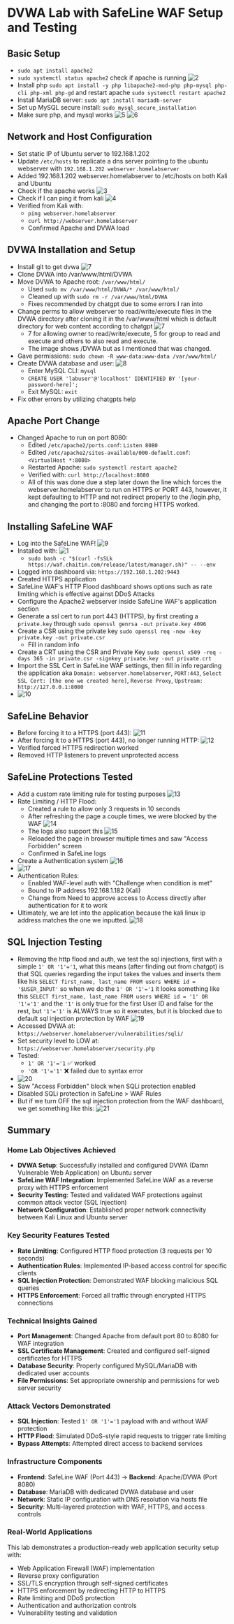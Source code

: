 # DVWA Lab with SafeLine WAF Setup and Testing

## Basic Setup

-   `sudo apt install apache2`
-   `sudo systemctl status apache2` check if apache is running ![2](Screenshot%202025-07-27%20110103.png)
-   Install php `sudo apt install -y php libapache2-mod-php php-mysql php-cli php-xml php-gd` and restart apache `sudo systemctl restart apache2`
-   Install MariaDB server: `sudo apt install mariadb-server`
-   Set up MySQL secure install: `sudo mysql_secure_installation`
-   Make sure php, and mysql works ![5](image-3.png) ![6](image-4.png)

## Network and Host Configuration

-   Set static IP of Ubuntu server to 192.168.1.202
-   Update `/etc/hosts` to replicate a dns server pointing to the ubuntu webserver with `192.168.1.202 webserver.homelabserver`
-   Added 192.168.1.202 webserver.homelabserver to /etc/hosts on both Kali and Ubuntu
-   Check if the apache works ![3](image-1.png)
-   Check if I can ping it from kali ![4](image-2.png)
-   Verified from Kali with:
    -   `ping webserver.homelabserver`
    -   `curl http://webserver.homelabserver`
    -   Confirmed Apache and DVWA load

## DVWA Installation and Setup

-   Install git to get dvwa ![7](image-5.png)
-   Clone DVWA into /var/www/html/DVWA
-   Move DVWA to Apache root: `/var/www/html/`
    -   Used `sudo mv /var/www/html/DVWA/* /var/www/html/`
    -   Cleaned up with `sudo rm -r /var/www/html/DVWA`
    -   Fixes recommended by chatgpt due to some errors I ran into
-   Change perms to allow webserver to read/write/execute files in the DVWA directory after cloning it in the /var/www/html which is default directory for web content according to chatgpt ![7](image-6.png)
    -   7 for allowing owner to read/write/execute, 5 for group to read and execute and others to also read and execute.
    -   The image shows /DVWA but as I mentioned that was changed.
-   Gave permissions: `sudo chown -R www-data:www-data /var/www/html/`
-   Create DVWA database and user: ![8](image-7.png)
    -   Enter MySQL CLI: `mysql`
    -   `CREATE USER 'labuser'@'localhost' IDENTIFIED BY '[your-password-here]';`
    -   Exit MySQL: `exit`
-   Fix other errors by utilizing chatgpts help

## Apache Port Change

-   Changed Apache to run on port 8080:
    -   Edited `/etc/apache2/ports.conf`: `Listen 8080`
    -   Edited `/etc/apache2/sites-available/000-default.conf`: `<VirtualHost *:8080>`
    -   Restarted Apache: `sudo systemctl restart apache2`
    -   Verified with: `curl http://localhost:8080`
    -   All of this was done due a step later down the line which forces the webserver.homelabserver to run on HTTPS or PORT 443, however, it kept defaulting to HTTP and not redirect properly to the /login.php, and changing the port to :8080 and forcing HTTPS worked.

## Installing SafeLine WAF

-   Log into the SafeLine WAF! ![9](image-8.png)
-   Installed with: ![1](image.png)
    -   `sudo bash -c "$(curl -fsSLk https://waf.chaitin.com/release/latest/manager.sh)" -- --env`
-   Logged into dashboard via: `https://192.168.1.202:9443`
-   Created HTTPS application
-   SafeLine WAF's HTTP Flood dashboard shows options such as rate limiting which is effective against DDoS Attacks
-   Configure the Apache2 webserver inside SafeLine WAF's application section
-   Generate a ssl cert to run port 443 (HTTPS), by first creating a `private.key` through `sudo openssl genrsa -out private.key 4096`
-   Create a CSR using the private key `sudo openssl req -new -key private.key -out private.csr`
    -   Fill in random info
-   Create a CRT using the CSR and Private Key `sudo openssl x509 -req -days 365 -in private.csr -signkey private.key -out private.crt`
-   Import the SSL Cert in SafeLine WAF settings, then fill in info regarding the application aka `Domain: webserver.homelabserver`, `PORT:443`, `Select SSL Cert: [the one we created here]`, `Reverse Proxy`, `Upstream: http://127.0.0.1:8080`
-   ![10](image-9.png)

## SafeLine Behavior

-   Before forcing it to a HTTPS (port 443): ![11](image-10.png)
-   After forcing it to a HTTPS (port 443), no longer running HTTP: ![12](image-11.png)
-   Verified forced HTTPS redirection worked
-   Removed HTTP listeners to prevent unprotected access

## SafeLine Protections Tested

-   Add a custom rate limiting rule for testing purposes ![13](image-12.png)
-   Rate Limiting / HTTP Flood:
    -   Created a rule to allow only 3 requests in 10 seconds
    -   After refreshing the page a couple times, we were blocked by the WAF ![14](image-13.png)
    -   The logs also support this ![15](image-14.png)
    -   Reloaded the page in browser multiple times and saw "Access Forbidden" screen
    -   Confirmed in SafeLine logs
-   Create a Authentication system ![16](image-15.png)
-   ![17](image-16.png)
-   Authentication Rules:
    -   Enabled WAF-level auth with "Challenge when condition is met"
    -   Bound to IP address 192.168.1.182 (Kali)
    -   Change from Need to approve access to Access directly after authentication for it to work
-   Ultimately, we are let into the application because the kali linux ip address matches the one we inputted. ![18](image-17.png)

## SQL Injection Testing

-   Removing the http flood and auth, we test the sql injections, first with a simple `1' OR '1'='1`, what this means (after finding out from chatgpt) is that SQL queries regarding the input takes the values and inserts them like his `SELECT first_name, last_name FROM users WHERE id = '$USER_INPUT'` so when we do the `1' OR '1'='1` it looks something like this `SELECT first_name, last_name FROM users WHERE id = '1' OR '1'='1'` and the `'1'` is only true for the first User ID and false for the rest, but `'1'='1'` is ALWAYS true so it executes, but it is blocked due to default sql injection protection by WAF ![19](image-18.png)
-   Accessed DVWA at: `https://webserver.homelabserver/vulnerabilities/sqli/`
-   Set security level to LOW at: `https://webserver.homelabserver/security.php`
-   Tested:
    -   `1' OR '1'='1` ✅ worked
    -   `'OR '1'='1'` ❌ failed due to syntax error
-   ![20](image-19.png)
-   Saw "Access Forbidden" block when SQLi protection enabled
-   Disabled SQLi protection in SafeLine > WAF Rules
-   But if we turn OFF the sql injection protection from the WAF dashboard, we get something like this: ![21](image-20.png)

## Summary

### Home Lab Objectives Achieved

-   **DVWA Setup**: Successfully installed and configured DVWA (Damn Vulnerable Web Application) on Ubuntu server
-   **SafeLine WAF Integration**: Implemented SafeLine WAF as a reverse proxy with HTTPS enforcement
-   **Security Testing**: Tested and validated WAF protections against common attack vector (SQL Injection)
-   **Network Configuration**: Established proper network connectivity between Kali Linux and Ubuntu server

### Key Security Features Tested

-   **Rate Limiting**: Configured HTTP flood protection (3 requests per 10 seconds)
-   **Authentication Rules**: Implemented IP-based access control for specific clients
-   **SQL Injection Protection**: Demonstrated WAF blocking malicious SQL queries
-   **HTTPS Enforcement**: Forced all traffic through encrypted HTTPS connections

### Technical Insights Gained

-   **Port Management**: Changed Apache from default port 80 to 8080 for WAF integration
-   **SSL Certificate Management**: Created and configured self-signed certificates for HTTPS
-   **Database Security**: Properly configured MySQL/MariaDB with dedicated user accounts
-   **File Permissions**: Set appropriate ownership and permissions for web server security

### Attack Vectors Demonstrated

-   **SQL Injection**: Tested `1' OR '1'='1` payload with and without WAF protection
-   **HTTP Flood**: Simulated DDoS-style rapid requests to trigger rate limiting
-   **Bypass Attempts**: Attempted direct access to backend services

### Infrastructure Components

-   **Frontend**: SafeLine WAF (Port 443) → **Backend**: Apache/DVWA (Port 8080)
-   **Database**: MariaDB with dedicated DVWA database and user
-   **Network**: Static IP configuration with DNS resolution via hosts file
-   **Security**: Multi-layered protection with WAF, HTTPS, and access controls

### Real-World Applications

This lab demonstrates a production-ready web application security setup with:

-   Web Application Firewall (WAF) implementation
-   Reverse proxy configuration
-   SSL/TLS encryption through self-signed certificates
-   HTTPS enforcement by redirecting HTTP to HTTPS
-   Rate limiting and DDoS protection
-   Authentication and authorization controls
-   Vulnerability testing and validation
